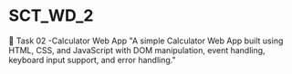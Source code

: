 # SCT_WD_2
📌 Task 02 -Calculator Web App "A simple Calculator Web App built using HTML, CSS, and JavaScript with DOM manipulation, event handling, keyboard input support, and error handling."

